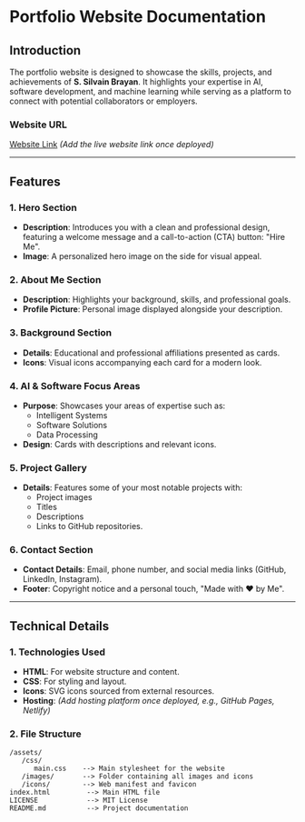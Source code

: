 # Portfolio Website Documentation

## **Introduction**

The portfolio website is designed to showcase the skills, projects, and achievements of **S. Silvain Brayan**. It highlights your expertise in AI, software development, and machine learning while serving as a platform to connect with potential collaborators or employers.

### **Website URL**
[Website Link](#) *(Add the live website link once deployed)*

---

## **Features**

### 1. **Hero Section**
   - **Description**: Introduces you with a clean and professional design, featuring a welcome message and a call-to-action (CTA) button: "Hire Me".
   - **Image**: A personalized hero image on the side for visual appeal.

### 2. **About Me Section**
   - **Description**: Highlights your background, skills, and professional goals.
   - **Profile Picture**: Personal image displayed alongside your description.

### 3. **Background Section**
   - **Details**: Educational and professional affiliations presented as cards.
   - **Icons**: Visual icons accompanying each card for a modern look.

### 4. **AI & Software Focus Areas**
   - **Purpose**: Showcases your areas of expertise such as:
     - Intelligent Systems
     - Software Solutions
     - Data Processing
   - **Design**: Cards with descriptions and relevant icons.

### 5. **Project Gallery**
   - **Details**: Features some of your most notable projects with:
     - Project images
     - Titles
     - Descriptions
     - Links to GitHub repositories.

### 6. **Contact Section**
   - **Contact Details**: Email, phone number, and social media links (GitHub, LinkedIn, Instagram).
   - **Footer**: Copyright notice and a personal touch, "Made with ❤️ by Me".

---

## **Technical Details**

### 1. **Technologies Used**
   - **HTML**: For website structure and content.
   - **CSS**: For styling and layout.
   - **Icons**: SVG icons sourced from external resources.
   - **Hosting**: *(Add hosting platform once deployed, e.g., GitHub Pages, Netlify)*

### 2. **File Structure**
   ```plaintext
   /assets/
      /css/
         main.css    --> Main stylesheet for the website
      /images/       --> Folder containing all images and icons
      /icons/        --> Web manifest and favicon
   index.html         --> Main HTML file
   LICENSE            --> MIT License
   README.md          --> Project documentation